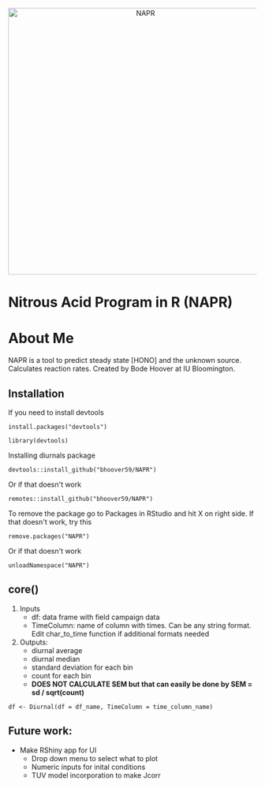 <p align = "center">
<img width = "541" alt="NAPR" src = "https://user-images.githubusercontent.com/77543359/221993432-913307d5-5aba-4ddb-8c62-4e85a415a3ca.PNG">
</p>

# Nitrous Acid Program in R (NAPR)
# About Me
NAPR is a  tool to predict steady state [HONO] and the unknown source. Calculates reaction rates. 
Created by Bode Hoover at IU Bloomington.
## Installation
If you need to install devtools
```
install.packages("devtools")
```
```
library(devtools)
```
Installing diurnals package
```
devtools::install_github("bhoover59/NAPR")
```
Or if that doesn't work
```
remotes::install_github("bhoover59/NAPR")
```
To remove the package go to Packages in RStudio and hit X on right side. If that doesn't work, try this
```
remove.packages("NAPR")
```
Or if that doesn't work
```
unloadNamespace("NAPR")
```

## core()
1. Inputs
   - df: data frame with field campaign data
   - TimeColumn: name of column with times. Can be any string format. Edit char_to_time function if additional formats needed
2. Outputs:
   - diurnal average
   - diurnal median
   - standard deviation for each bin
   - count for each bin
   - **DOES NOT CALCULATE SEM but that can easily be done by SEM = sd / sqrt(count)**
```
df <- Diurnal(df = df_name, TimeColumn = time_column_name)
```

## Future work:
   - Make RShiny app for UI
     -  Drop down menu to select what to plot
     -  Numeric inputs for inital conditions
     -  TUV model incorporation to make Jcorr
